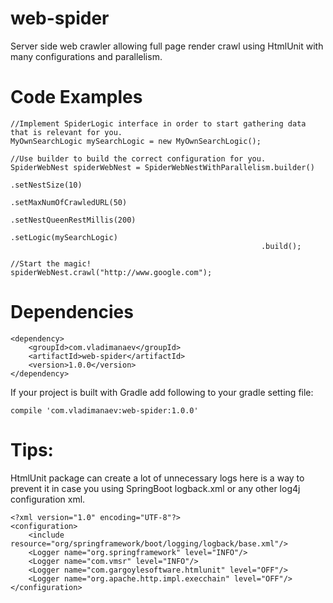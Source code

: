 # web-spider

Server side web crawler allowing full page render crawl using HtmlUnit with many configurations and parallelism.

Code Examples
=============
```
//Implement SpiderLogic interface in order to start gathering data that is relevant for you.
MyOwnSearchLogic mySearchLogic = new MyOwnSearchLogic();

//Use builder to build the correct configuration for you.
SpiderWebNest spiderWebNest = SpiderWebNestWithParallelism.builder()
                                                        .setNestSize(10)
                                                        .setMaxNumOfCrawledURL(50)
                                                        .setNestQueenRestMillis(200)
                                                        .setLogic(mySearchLogic)
                                                        .build();

//Start the magic!
spiderWebNest.crawl("http://www.google.com");
```


Dependencies
=============
```
<dependency>
    <groupId>com.vladimanaev</groupId>
    <artifactId>web-spider</artifactId>
    <version>1.0.0</version>
</dependency>
```

If your project is built with Gradle add following to your gradle setting file:
```
compile 'com.vladimanaev:web-spider:1.0.0'
```

Tips:
=====
HtmlUnit package can create a lot of unnecessary logs here is a way to prevent it in case you using SpringBoot logback.xml or any other log4j configuration xml.
```
<?xml version="1.0" encoding="UTF-8"?>
<configuration>
    <include resource="org/springframework/boot/logging/logback/base.xml"/>
    <Logger name="org.springframework" level="INFO"/>
    <Logger name="com.vmsr" level="INFO"/>
    <Logger name="com.gargoylesoftware.htmlunit" level="OFF"/>
    <Logger name="org.apache.http.impl.execchain" level="OFF"/>
</configuration>
```